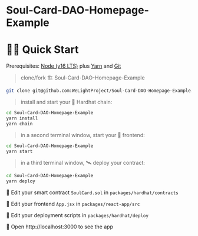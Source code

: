 # Soul-Card-DAO-Homepage-Example

# 🏄‍♂️ Quick Start

Prerequisites: [Node (v16 LTS)](https://nodejs.org/en/download/) plus [Yarn](https://classic.yarnpkg.com/en/docs/install/) and [Git](https://git-scm.com/downloads)

> clone/fork 🏗 Soul-Card-DAO-Homepage-Example

```bash
git clone git@github.com:WeLightProject/Soul-Card-DAO-Homepage-Example.git
```

> install and start your 👷‍ Hardhat chain:

```bash
cd Soul-Card-DAO-Homepage-Example
yarn install
yarn chain
```

> in a second terminal window, start your 📱 frontend:

```bash
cd Soul-Card-DAO-Homepage-Example
yarn start
```

> in a third terminal window, 🛰 deploy your contract:

```bash
cd Soul-Card-DAO-Homepage-Example
yarn deploy
```

🔏 Edit your smart contract `SoulCard.sol` in `packages/hardhat/contracts`

📝 Edit your frontend `App.jsx` in `packages/react-app/src`

💼 Edit your deployment scripts in `packages/hardhat/deploy`

📱 Open http://localhost:3000 to see the app
